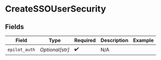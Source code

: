 # CreateSSOUserSecurity


## Fields

| Field              | Type               | Required           | Description        | Example            |
| ------------------ | ------------------ | ------------------ | ------------------ | ------------------ |
| `epilot_auth`      | *Optional[str]*    | :heavy_check_mark: | N/A                |                    |